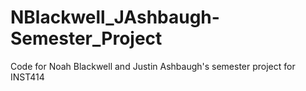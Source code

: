 # NBlackwell_JAshbaugh-Semester_Project
Code for Noah Blackwell and Justin Ashbaugh's semester project for INST414
